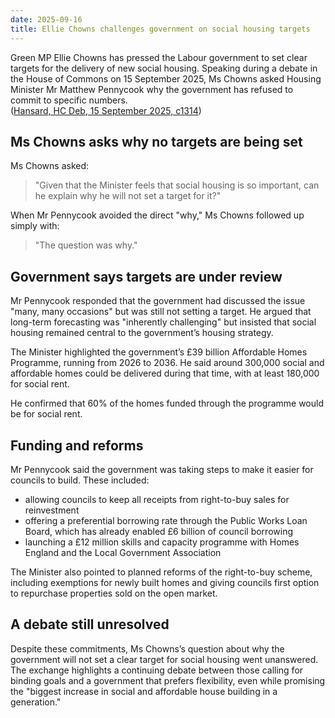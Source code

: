 ```yaml
---
date: 2025-09-16
title: Ellie Chowns challenges government on social housing targets
---
```


Green MP Ellie Chowns has pressed the Labour government to set clear targets for the delivery of new social housing. Speaking during a debate in the House of Commons on 15 September 2025, Ms Chowns asked Housing Minister Mr Matthew Pennycook why the government has refused to commit to specific numbers.  
([Hansard, HC Deb, 15 September 2025, c1314](https://hansard.parliament.uk/commons/2025-09-15/debates/78F1791B-B4A1-4F7A-B676-6B07A9F4D56E/SocialHousing))

## Ms Chowns asks why no targets are being set

Ms Chowns asked:  
> "Given that the Minister feels that social housing is so important, can he explain why he will not set a target for it?"  

When Mr Pennycook avoided the direct "why," Ms Chowns followed up simply with:  
> "The question was why."

## Government says targets are under review

Mr Pennycook responded that the government had discussed the issue "many, many occasions" but was still not setting a target. He argued that long-term forecasting was "inherently challenging" but insisted that social housing remained central to the government’s housing strategy.

The Minister highlighted the government’s £39 billion Affordable Homes Programme, running from 2026 to 2036. He said around 300,000 social and affordable homes could be delivered during that time, with at least 180,000 for social rent.  

He confirmed that 60% of the homes funded through the programme would be for social rent.  

## Funding and reforms

Mr Pennycook said the government was taking steps to make it easier for councils to build. These included:  

- allowing councils to keep all receipts from right-to-buy sales for reinvestment  
- offering a preferential borrowing rate through the Public Works Loan Board, which has already enabled £6 billion of council borrowing  
- launching a £12 million skills and capacity programme with Homes England and the Local Government Association  

The Minister also pointed to planned reforms of the right-to-buy scheme, including exemptions for newly built homes and giving councils first option to repurchase properties sold on the open market.  

## A debate still unresolved

Despite these commitments, Ms Chowns’s question about why the government will not set a clear target for social housing went unanswered. The exchange highlights a continuing debate between those calling for binding goals and a government that prefers flexibility, even while promising the "biggest increase in social and affordable house building in a generation."  
